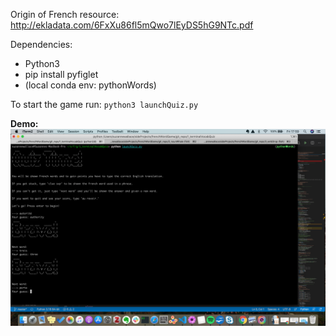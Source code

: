 Origin of French resource: http://ekladata.com/6FxXu86fl5mQwo7lEyDS5hG9NTc.pdf

Dependencies:
- Python3
- pip install pyfiglet
- (local conda env: pythonWords)

To start the game run: `python3 launchQuiz.py`

**Demo:**
![verbDrop demo](https://github.com/skw32/learningFrench/blob/master/1_terminalVocabQuiz/Screenshot_quiz.png)
